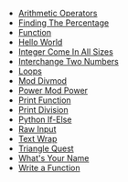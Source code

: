+ [Arithmetic Operators]()
+ [Finding The Percentage]()
+ [Function]()
+ [Hello World]()
+ [Integer Come In All Sizes]()
+ [Interchange Two Numbers]()
+ [Loops]()
+ [Mod Divmod]()
+ [Power Mod Power]()
+ [Print Function]()
+ [Print Division]()
+ [Python If-Else]()
+ [Raw Input]()
+ [Text Wrap]()
+ [Triangle Quest]()
+ [What's Your Name]()
+ [Write a Function]()
